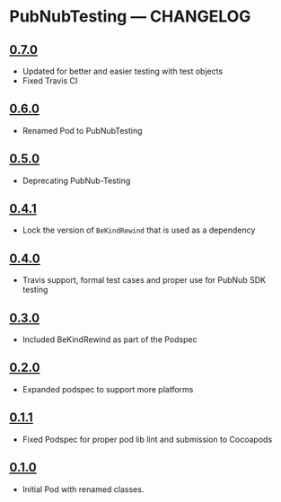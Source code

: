 # PubNubTesting — CHANGELOG

## [0.7.0](https://github.com/pubnub/objective-c-testing/releases/tag/0.7.0)

* Updated for better and easier testing with test objects
* Fixed Travis CI

## [0.6.0](https://github.com/pubnub/objective-c-testing/releases/tag/0.6.0)

* Renamed Pod to PubNubTesting

## [0.5.0](https://github.com/pubnub/objective-c-testing/releases/tag/0.5.0)

* Deprecating PubNub-Testing

## [0.4.1](https://github.com/pubnub/objective-c-testing/releases/tag/0.4.1)

* Lock the version of `BeKindRewind` that is used as a dependency

## [0.4.0](https://github.com/pubnubobjective-c-testingb-Testing/releases/tag/0.4.0)

* Travis support, formal test cases and proper use for PubNub SDK testing

## [0.3.0](https://github.com/pubnub/objective-c-testing/releases/tag/0.3.0)

* Included BeKindRewind as part of the Podspec

## [0.2.0](https://github.com/pubnub/objective-c-testing/releases/tag/0.2.0)

* Expanded podspec to support more platforms

## [0.1.1](https://github.com/pubnub/objective-c-testing/releases/tag/0.1.1)

* Fixed Podspec for proper pod lib lint and submission to Cocoapods

## [0.1.0](https://github.com/pubnub/objective-c-testing/releases/tag/0.1.0)

* Initial Pod with renamed classes.
